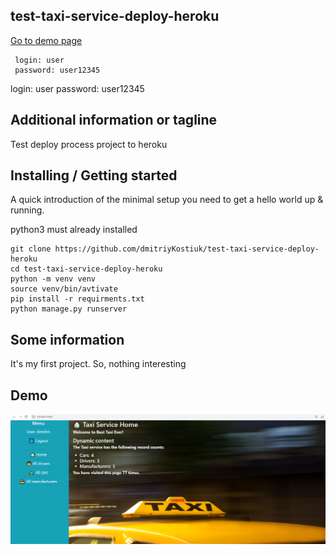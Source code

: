 ## test-taxi-service-deploy-heroku
[Go to demo page](https://test-taxi-service.herokuapp.com/)

```Data to demo access
 login: user
 password: user12345
```
login: user
password: user12345
## Additional information or tagline

Test deploy process project to heroku

## Installing / Getting started
A quick introduction of the minimal setup you need to get a hello world up & running.

python3 must already installed

```shell
git clone https://github.com/dmitriyKostiuk/test-taxi-service-deploy-heroku
cd test-taxi-service-deploy-heroku
python -m venv venv
source venv/bin/avtivate
pip install -r requirments.txt
python manage.py runserver
```

## Some information
It's my first project. So, nothing interesting

## Demo

![website Interfase](demo.png)